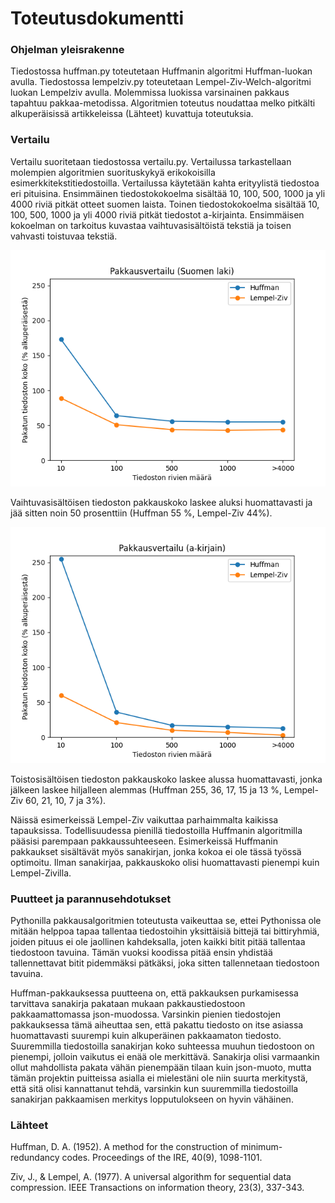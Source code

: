 # Toteutusdokumentti

### Ohjelman yleisrakenne

Tiedostossa huffman.py toteutetaan Huffmanin algoritmi Huffman-luokan avulla. Tiedostossa lempelziv.py toteutetaan Lempel-Ziv-Welch-algoritmi luokan Lempelziv avulla. Molemmissa luokissa varsinainen pakkaus tapahtuu pakkaa-metodissa. Algoritmien toteutus noudattaa melko pitkälti alkuperäisissä artikkeleissa (Lähteet) kuvattuja toteutuksia.
    
### Vertailu

Vertailu suoritetaan tiedostossa vertailu.py. Vertailussa tarkastellaan molempien algoritmien suorituskykyä erikokoisilla esimerkkitekstitiedostoilla. Vertailussa käytetään kahta erityylistä tiedostoa eri pituisina. Ensimmäinen tiedostokokoelma sisältää 10, 100, 500, 1000 ja yli 4000 riviä pitkät otteet suomen laista. Toinen tiedostokokoelma sisältää 10, 100, 500, 1000 ja yli 4000 riviä pitkät tiedostot a-kirjainta. Ensimmäisen kokoelman on tarkoitus kuvastaa vaihtuvasisältöistä tekstiä ja toisen vahvasti toistuvaa tekstiä.


![](./kuvat/pakkauskuvaaja1.png)

Vaihtuvasisältöisen tiedoston pakkauskoko laskee aluksi huomattavasti ja jää sitten noin 50 prosenttiin (Huffman 55 %, Lempel-Ziv 44%).

![](./kuvat/pakkauskuvaaja2.png)

Toistosisältöisen tiedoston pakkauskoko laskee alussa huomattavasti, jonka jälkeen laskee hiljalleen alemmas (Huffman 255, 36, 17, 15 ja 13 %, Lempel-Ziv 60, 21, 10, 7 ja 3%).

Näissä esimerkeissä Lempel-Ziv vaikuttaa parhaimmalta kaikissa tapauksissa. Todellisuudessa pienillä tiedostoilla Huffmanin algoritmilla pääsisi parempaan pakkaussuhteeseen. Esimerkeissä Huffmanin pakkaukset sisältävät myös sanakirjan, jonka kokoa ei ole tässä työssä optimoitu. Ilman sanakirjaa, pakkauskoko olisi huomattavasti pienempi kuin Lempel-Zivilla.

### Puutteet ja parannusehdotukset

Pythonilla pakkausalgoritmien toteutusta vaikeuttaa se, ettei Pythonissa ole mitään helppoa tapaa tallentaa tiedostoihin yksittäisiä bittejä tai bittiryhmiä, joiden pituus ei ole jaollinen kahdeksalla, joten kaikki bitit pitää tallentaa tiedostoon tavuina. Tämän vuoksi koodissa pitää ensin yhdistää tallennettavat bitit pidemmäksi pätkäksi, joka sitten tallennetaan tiedostoon tavuina.

Huffman-pakkauksessa puutteena on, että pakkauksen purkamisessa tarvittava sanakirja pakataan mukaan pakkaustiedostoon pakkaamattomassa json-muodossa. Varsinkin pienien tiedostojen pakkauksessa tämä aiheuttaa sen, että pakattu tiedosto on itse asiassa huomattavasti suurempi kuin alkuperäinen pakkaamaton tiedosto. Suuremmilla tiedostoilla sanakirjan koko suhteessa muuhun tiedostoon on pienempi, jolloin vaikutus ei enää ole merkittävä. Sanakirja olisi varmaankin ollut mahdollista pakata vähän pienempään tilaan kuin json-muoto, mutta tämän projektin puitteissa asialla ei mielestäni ole niin suurta merkitystä, että sitä olisi kannattanut tehdä, varsinkin kun suuremmilla tiedostoilla sanakirjan pakkaamisen merkitys lopputulokseen on hyvin vähäinen.

### Lähteet

Huffman, D. A. (1952). A method for the construction of minimum-redundancy codes. Proceedings of the IRE, 40(9), 1098-1101.

Ziv, J., & Lempel, A. (1977). A universal algorithm for sequential data compression. IEEE Transactions on information theory, 23(3), 337-343.
